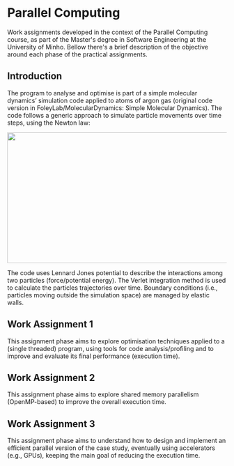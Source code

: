 # Parallel Computing 
Work assignments developed in the context of the Parallel Computing course, as part of the Master's degree in Software Engineering at the University of Minho. Bellow there's a brief description of the objective around each phase of the practical assignments.

## Introduction
The program to analyse and optimise is part of a simple molecular dynamics’ simulation code applied to atoms 
of argon gas (original code version in FoleyLab/MolecularDynamics: Simple Molecular Dynamics).
The code follows a generic approach to simulate particle movements over time steps, using the Newton law:


<p align="center">
 <img src="https://github.com/nunodmata/Parallel_Computing/assets/57006792/da8310d4-56fe-4355-8e7b-8cd0662b0e6b" width="600" height="300">
</p>


 The code uses Lennard Jones potential to describe the interactions among two particles (force/potential energy).
The Verlet integration method is used to calculate the particles trajectories over time. Boundary conditions (i.e., 
particles moving outside the simulation space) are managed by elastic walls.

## Work Assignment 1 
This assignment phase aims to explore optimisation techniques applied to a (single threaded) program, using
tools for code analysis/profiling and to improve and evaluate its final performance (execution time).


## Work Assignment 2
This assignment phase aims to explore shared memory parallelism (OpenMP-based) to improve the overall 
execution time.

## Work Assignment 3
This assignment phase aims to understand how to design and implement an efficient parallel version of the case 
study, eventually using accelerators (e.g., GPUs), keeping the main goal of reducing the execution time.
